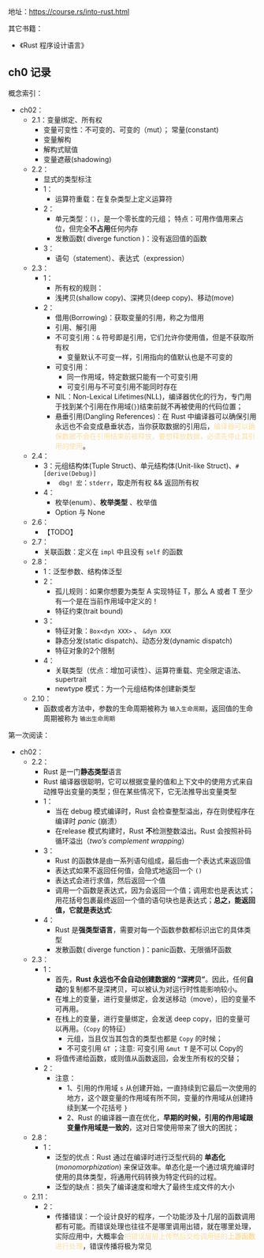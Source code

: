 地址：https://course.rs/into-rust.html

其它书籍：

- 《Rust 程序设计语言》



## ch0 记录



概念索引：

- ch02：
  - 2.1：变量绑定、所有权
    - 变量可变性：不可变的、可变的（mut）； 常量(constant)
    - 变量解构
    - 解构式赋值
    - 变量遮蔽(shadowing)
  - 2.2：
    - 显式的类型标注
    - 1：
      - 运算符重载：在复杂类型上定义运算符
    - 2：
      - 单元类型：`()`，是一个零长度的元组； 特点：可用作值用来占位，但完全**不占用**任何内存
      - 发散函数( diverge function )：没有返回值的函数
    - 3：
      - 语句（statement）、表达式（expression）
  - 2.3：
    - 1：
      - 所有权的规则：
      - 浅拷贝(shallow copy)、深拷贝(deep copy)、移动(move)
    - 2：
      - 借用(Borrowing)：获取变量的引用，称之为借用
      - 引用、解引用
      - 不可变引用：`&` 符号即是引用，它们允许你使用值，但是不获取所有权
        - 变量默认不可变一样，引用指向的值默认也是不可变的
      - 可变引用：
        - 同一作用域，特定数据只能有一个可变引用
        - 可变引用与不可变引用不能同时存在
      - NIL：Non-Lexical Lifetimes(NLL)，编译器优化的行为，专门用于找到某个引用在作用域(`}`)结束前就不再被使用的代码位置；
      - 悬垂引用(Dangling References)：在 Rust 中编译器可以确保引用永远也不会变成悬垂状态，当你获取数据的引用后，<font color="#F9DDA2">编译器可以确保数据不会在引用结束前被释放，要想释放数据，必须先停止其引用的使用</font>。
  - 2.4：
    - 3：元组结构体(Tuple Struct)、单元结构体(Unit-like Struct)、`#[derive(Debug)]`
      - ` dbg! 宏`：`stderr`，取走所有权 && 返回所有权
    - 4：
      - 枚举(enum）、**枚举类型** 、枚举值
      - Option 与 None
  - 2.6：
    - 【TODO】
  - 2.7：
    - 关联函数：定义在 `impl` 中且没有 `self` 的函数
  - 2.8：
    - 1：泛型参数、结构体泛型
    - 2：
      - 孤儿规则：如果你想要为类型 A 实现特征 T，那么 A 或者 T 至少有一个是在当前作用域中定义的！
      - 特征约束(trait bound)
    - 3：
      - 特征对象：`Box<dyn XXX>` 、 `&dyn XXX`
      - 静态分发(static dispatch)、动态分发(dynamic dispatch)
      - 特征对象的2个限制
    - 4：
      - 关联类型（优点：增加可读性）、运算符重载、完全限定语法、supertrait 
      - newtype 模式：为一个元组结构体创建新类型
  - 2.10：
    - 函数或者方法中，参数的生命周期被称为 `输入生命周期`，返回值的生命周期被称为 `输出生命周期`

第一次阅读：

- ch02：
  - 2.2：
    - Rust 是一门**静态类型**语言
    - Rust 编译器很聪明，它可以根据变量的值和上下文中的使用方式来自动推导出变量的类型；但在某些情况下，它无法推导出变量类型
    - 1：
      - 当在 debug 模式编译时，Rust 会检查整型溢出，存在则使程序在编译时 *panic* (崩溃）
      - 在release 模式构建时，Rust **不**检测整数溢出。Rust 会按照补码循环溢出（*two’s complement wrapping*）
    - 3：
      - Rust 的函数体是由一系列语句组成，最后由一个表达式来返回值
      - 表达式如果不返回任何值，会隐式地返回一个 `()`
      - 表达式会进行求值，然后返回一个值
      - 调用一个函数是表达式，因为会返回一个值；调用宏也是表达式；用花括号包裹最终返回一个值的语句块也是表达式；**总之，能返回值，它就是表达式**:
    - 4：
      - Rust 是**强类型语言**，需要对每一个函数参数都标识出它的具体类型
      - 发散函数( diverge function )：panic函数、无限循环函数
  - 2.3：
    - 1：
      - 首先，**Rust 永远也不会自动创建数据的 “深拷贝”**。因此，任何**自动**的复制都不是深拷贝，可以被认为对运行时性能影响较小。
      - 在堆上的变量，进行变量绑定，会发送移动（move），旧的变量不可再用。
      - 在栈上的变量，进行变量绑定，会发送 deep copy，旧的变量可以再用。（`Copy` 的特征）
        - 元组，当且仅当其包含的类型也都是 `Copy` 的时候；
        - 不可变引用 `&T` ；注意: 可变引用 `&mut T` 是不可以 Copy的
      - 将值传递给函数，或则值从函数返回，会发生所有权的交替；
    - 2：
      - 注意：
        - 1、引用的作用域 `s` 从创建开始，一直持续到它最后一次使用的地方，这个跟变量的作用域有所不同，变量的作用域从创建持续到某一个花括号 `}`
        - 2、Rust 的编译器一直在优化，**早期的时候，引用的作用域跟变量作用域是一致的**，这对日常使用带来了很大的困扰；
  - 2.8：
    - 1：
      - 泛型的优点：Rust 通过在编译时进行泛型代码的 **单态化**(*monomorphization*) 来保证效率。单态化是一个通过填充编译时使用的具体类型，将通用代码转换为特定代码的过程。
      - 泛型的缺点：损失了编译速度和增大了最终生成文件的大小
  - 2.11：
    - 2：
      - 传播错误：一个设计良好的程序，一个功能涉及十几层的函数调用都有可能。而错误处理也往往不是哪里调用出错，就在哪里处理，实际应用中，大概率会<font color="#F9DDA2">把错误层层上传然后交给调用链的**上游函数**进行处理</font>，错误传播将极为常见







